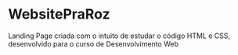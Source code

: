 # WebsitePraRoz
 Landing Page criada com o intuito de estudar o código HTML e CSS, desenvolvido para o curso de Desenvolvimento Web
